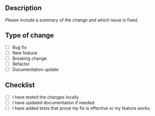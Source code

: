 ## Description

Please include a summary of the change and which issue is fixed.

## Type of change

- [ ] Bug fix
- [ ] New feature
- [ ] Breaking change
- [ ] Refactor
- [ ] Documentation update

## Checklist

- [ ] I have tested the changes locally
- [ ] I have updated documentation if needed
- [ ] I have added tests that prove my fix is effective or my feature works
